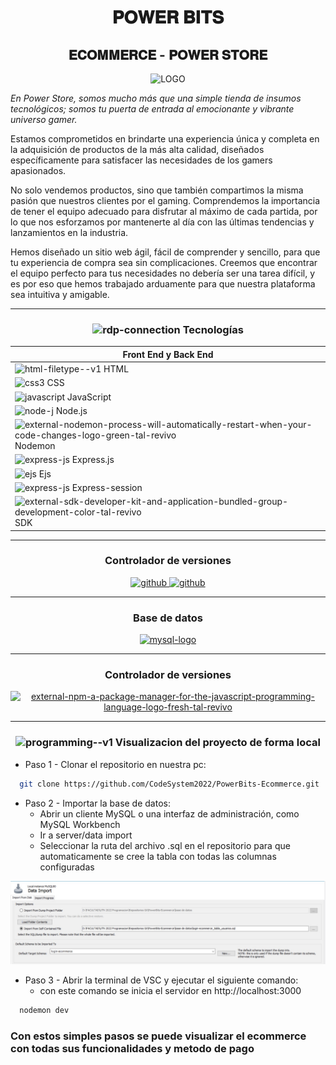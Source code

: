 <div align="center">
  <h1>𝐏𝐎𝐖𝐄𝐑 𝐁𝐈𝐓𝐒</h1>
  <h2>𝐄𝐂𝐎𝐌𝐌𝐄𝐑𝐂𝐄 - 𝐏𝐎𝐖𝐄𝐑 𝐒𝐓𝐎𝐑𝐄</h2>

  ![LOGO](https://github.com/CodeSystem2022/PowerBits-Ecommerce/assets/112595518/c8d68cb9-593a-4edd-80c2-6b2d4370f465)
</div>



_En Power Store, somos mucho más que una simple tienda de insumos tecnológicos; somos tu puerta de entrada al emocionante y vibrante universo gamer._

Estamos comprometidos en brindarte una experiencia única y completa en la adquisición de productos de la más alta calidad, diseñados específicamente para satisfacer las necesidades de los gamers apasionados.

No solo vendemos productos, sino que también compartimos la misma pasión que nuestros clientes por el gaming. Comprendemos la importancia de tener el equipo adecuado para disfrutar al máximo de cada partida, por lo que nos esforzamos por mantenerte al día con las últimas tendencias y lanzamientos en la industria. 

Hemos diseñado un sitio web ágil, fácil de comprender y sencillo, para que tu experiencia de compra sea sin complicaciones. Creemos que encontrar el equipo perfecto para tus necesidades no debería ser una tarea difícil, y es por eso que hemos trabajado arduamente para que nuestra plataforma sea intuitiva y amigable.


---

<div> <h3 align="center" </h3>
<img width="40" height="40" src="https://img.icons8.com/stickers/100/rdp-connection.png" alt="rdp-connection"/> Tecnologías </div>

<div align="center" width="70" >

| Front End y Back End |
| --------------------|
| <img width="30" height="30" src="https://img.icons8.com/color/48/html-filetype--v1.png" alt="html-filetype--v1"/> HTML |
| <img width="30" height="30" src="https://img.icons8.com/fluency/48/css3.png" alt="css3"/> CSS |
| <img width="30" height="30" src="https://img.icons8.com/color/30/javascript--v1.png" alt="javascript"/> JavaScript |
| <img width="30" height="30" src="https://img.icons8.com/fluency/48/node-js.png" alt="node-j"/> Node.js |
| <img width="30" height="30" src="https://img.icons8.com/external-tal-revivo-green-tal-revivo/36/external-nodemon-process-will-automatically-restart-when-your-code-changes-logo-green-tal-revivo.png" alt="external-nodemon-process-will-automatically-restart-when-your-code-changes-logo-green-tal-revivo"/> Nodemon |
| <img width="30" height="30" src="https://img.icons8.com/officel/16/express-js.png" alt="express-js"/> Express.js |
| <img width="30" height="30" src="https://img.icons8.com/color/48/ejs.png" alt="ejs"/> Ejs |
| <img width="30" height="30" src="https://img.icons8.com/officel/16/express-js.png" alt="express-js"/> Express-session |
| <img width="30" height="30" src="https://img.icons8.com/external-tal-revivo-color-tal-revivo/24/external-sdk-developer-kit-and-application-bundled-group-development-color-tal-revivo.png" alt="external-sdk-developer-kit-and-application-bundled-group-development-color-tal-revivo"/> SDK |

</div>

---
<div align="center">
  <h3 align="center">Controlador de versiones</h3>
  <a href="https://www.mysql.com/" target="_blank" rel="noreferrer"> 
    <img src="https://camo.githubusercontent.com/fbfcb9e3dc648adc93bef37c718db16c52f617ad055a26de6dc3c21865c3321d/68747470733a2f2f7777772e766563746f726c6f676f2e7a6f6e652f6c6f676f732f6769742d73636d2f6769742d73636d2d69636f6e2e737667" alt="github" width="40" height="40"  /> 
     <img src="https://img.icons8.com/3d-fluency/94/github.png" alt="github" width="40" height="40" />
  </a>
</div>

---

<div align="center">
  <h3 align="center">Base de datos</h3>
  <a href="https://www.mysql.com/" target="_blank" rel="noreferrer"> 
    <img width="60" height="60" src="https://img.icons8.com/color/48/mysql-logo.png" alt="mysql-logo" /> 
  </a>
</div>

---

<div align="center">
  <h3 align="center">Controlador de versiones</h3>
  <a href="https://www.mysql.com/" target="_blank" rel="noreferrer"> 
    <img width="60" height="60" src="https://img.icons8.com/external-tal-revivo-fresh-tal-revivo/28/external-npm-a-package-manager-for-the-javascript-programming-language-logo-fresh-tal-revivo.png" alt="external-npm-a-package-manager-for-the-javascript-programming-language-logo-fresh-tal-revivo" /> 
  </a>
</div>

---
<div> <h3 align="center" </h3>
<img width="40" height="40" src="https://img.icons8.com/color/48/programming--v1.png" alt="programming--v1"/> Visualizacion del proyecto de forma local </div>
  
- Paso 1 - Clonar el repositorio en nuestra pc:
```bash
  git clone https://github.com/CodeSystem2022/PowerBits-Ecommerce.git
```
- Paso 2 - Importar la base de datos:
  - Abrir un cliente MySQL o una interfaz de administración, como MySQL Workbench
  - Ir a server/data import
  - Seleccionar la ruta del archivo .sql en el repositorio para que automaticamente se cree la tabla con todas las columnas configuradas
    
![Imagen](imagenes/data-import.jpeg)

- Paso 3 - Abrir la terminal de VSC y ejecutar el siguiente comando:
  - con este comando se inicia el servidor en http://localhost:3000
```bash
  nodemon dev
```

<div>
  <h3 aling="center">Con estos simples pasos se puede visualizar el ecommerce con todas sus funcionalidades y metodo de pago</h3>
</div> 

 
